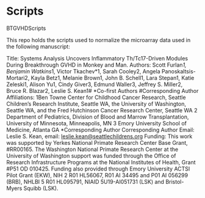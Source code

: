 # Scripts
BTGVHDScripts

This repo holds the scripts used to normalize the microarray data used in the following manuscript:

Title: Systems Analysis Uncovers Inflammatory Th/Tc17-Driven Modules During Breakthrough GVHD in Monkey and Man.
Authors:  Scott Furlan*1, Benjamin Watkins*1, Victor Tkachev*1, Sarah Cooley2, Angela Panoskaltsis-Mortari2, Kayla Betz1, Melanie Brown1, John B. Schell1, Lara Stepan1, Katie Zeleski1, Alison Yu1, Cindy Giver3, Edmund Waller3, Jeffrey S. Miller2, Bruce R. Blazar2, Leslie S. Kean1#
*Co-first Authors
#Corresponding Author
Affiliations:
1Ben Towne Center for Childhood Cancer Research, Seattle Children’s Research Institute, Seattle WA, the University of Washington, Seattle WA, and the Fred Hutchinson Cancer Research Center, Seattle WA
2 Department of Pediatrics, Division of Blood and Marrow Transplantation, University of Minnesota, Minneapolis, MN
3 Emory University School of Medicine, Atlanta GA
*Corresponding Author
Corresponding Author Email:  Leslie S. Kean, email: leslie.kean@seattlechildrens.org
Funding: This work was supported by Yerkes National Primate Research Center Base Grant, #RR00165.  The Washington National Primate Research Center at the University of Washington support was funded through the Office of Research Infrastructure Programs at the National Institutes of Health, Grant #P51 OD 010425.  Funding also provided through Emory University ACTSI Pilot Grant (EKW), NIH 2 R01 HL56067, R01 AI 34495 and P01 AI 056299 (BRB), NHLBI 5 R01 HL095791, NIAID 5U19-AI051731 (LSK) and Bristol-Myers Squibb (LSK).

